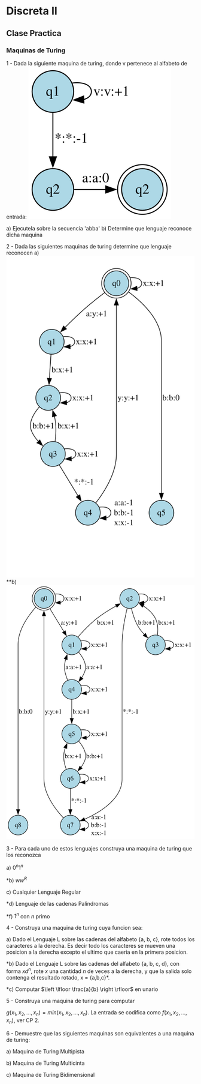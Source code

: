 # Discreta II

## Clase Practica
### Maquinas de Turing

1 - Dada la siguiente maquina de turing, donde v pertenece al alfabeto de entrada:
![turing_1.svg](./images/turing_1.svg)

a) Ejecutela sobre la secuencia 'abba'
b) Determine que lenguaje reconoce dicha maquina

2 - Dada las siguientes maquinas de turing determine que lenguaje reconocen
a)
![turing_2.svg](./images/turing_2.svg)
**b)
![turing_3.svg](./images/turing_3.svg)

3 - Para cada uno de estos lenguajes construya una maquina de turing que los reconozca

a) $0^{n}1^{n}$

*b) $ww^{R}$

c) Cualquier Lenguaje Regular

*d) Lenguaje de las cadenas Palindromas

*f) $1^{n}$ con $n$ primo

4 - Construya una maquina de turing cuya funcion sea:

a) Dado el Lenguaje L sobre las cadenas del alfabeto {a, b, c}, rote todos los caracteres a la derecha. Es decir todo los caracteres se mueven una posicion a la derecha excepto el ultimo que caeria en la primera posicion.

*b) Dado el Lenguaje L sobre las cadenas del alfabeto {a, b, c, d}, con forma $xd^n$, rote $x$ una cantidad $n$ de veces a la derecha, y que la salida solo contenga el resultado rotado, 
x = {a,b,c}\*.

*c) Computar $\left \lfloor \frac{a}{b} \right \rfloor$ en unario


5 - Construya una maquina de turing para computar 

$g(x_1, x_2, ..., x_n) = min(x_1, x_2, ..., x_n)$. La entrada se codifica como $f(x_1, x_2, ..., x_n)$, ver CP 2.

6 - Demuestre que las siguientes maquinas son equivalentes a una maquina de turing:

a) Maquina de Turing Multipista

b) Maquina de Turing Multicinta

c) Maquina de Turing Bidimensional 



